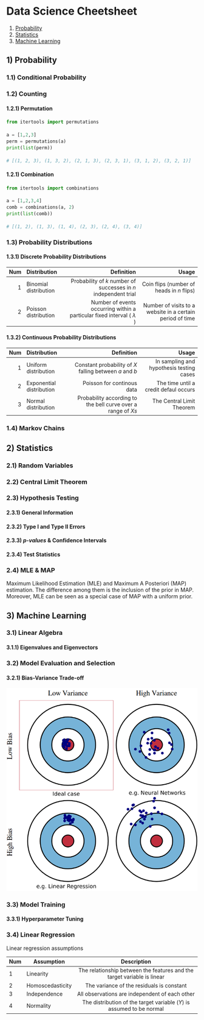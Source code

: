 # Data Science Cheetsheet

1. [Probability](#prob)
2. [Statistics](#stats)
3. [Machine Learning](#ml)

## 1) <a id='prob'></a> Probability

### 1.1) Conditional Probability

### 1.2) Counting

#### 1.2.1) Permutation

``` python
from itertools import permutations

a = [1,2,3]
perm = permutations(a)
print(list(perm))

# [(1, 2, 3), (1, 3, 2), (2, 1, 3), (2, 3, 1), (3, 1, 2), (3, 2, 1)]

```

#### 1.2.1) Combination

``` python
from itertools import combinations

a = [1,2,3,4]
comb = combinations(a, 2)
print(list(comb))

# [(1, 2), (1, 3), (1, 4), (2, 3), (2, 4), (3, 4)]

```

### 1.3) Probability Distributions

#### 1.3.1) Discrete Probability Distributions

| Num   | Distribution   | Definition | Usage |
|---:|:-------------|------------:|---------:|
|  1 | Binomial distribution |  Probability of *k* number of successes in *n* independent trial              |  Coin flips (number of heads in *n* flips)                  | 
|  2 | Poisson distribution  |  Number of events occurring within a particular fixed interval \( $\lambda$ \)    |  Number of visits to a website in a certain period of time    | 


#### 1.3.2) Continuous Probability Distributions

| Num   | Distribution   | Definition | Usage |
|---:|:-------------|------------:|---------:|
|  1 | Uniform distribution     | Constant probability of *X* falling between *a* and *b*      | In sampling and hypothesis testing cases  | 
|  2 | Exponential distribution | Poisson for continous data                                   | The time until a credit defaul occurs     |
|  3 | Normal distribution      | Probability according to the bell curve over a range of *Xs* | The Central Limit Theorem                 |


### 1.4) Markov Chains

## 2) <a id='stats'></a> Statistics

### 2.1) Random Variables

### 2.2) Central Limit Theorem

### 2.3) Hypothesis Testing

#### 2.3.1) General Information

#### 2.3.2) Type I and Type II Errors

#### 2.3.3) *p-values* & Confidence Intervals

#### 2.3.4) Test Statistics

### 2.4) MLE & MAP

Maximum Likelihood Estimation (MLE) and Maximum A Posteriori (MAP) estimation. The difference among them is the inclusion of the prior in MAP. Moreover, MLE can be seen as a special case of MAP with a uniform prior. 


## 3) <a id='ml'></a> Machine Learning

### 3.1) Linear Algebra

#### 3.1.1) Eigenvalues and Eigenvectors

### 3.2) Model Evaluation and Selection

#### 3.2.1) Bias-Variance Trade-off

<div align="center">
<img src="https://github.com/razielar/DataScience_CheetSheet/blob/main/img/diagram_bias-variance.png" alt="logo"></img>
</div>




### 3.3) Model Training 

#### 3.3.1) Hyperparameter Tuning

### 3.4) Linear Regression

Linear regression assumptions 

| Num   | Assumption   |   Description    |
|----------|----------|:-------------:|
| 1  | Linearity        | The relationship between the features and the target variable is linear |
| 2  | Homoscedasticity | The variance of the residuals is constant                               |
| 3  | Independence     | All observations are independent of each other                          |
| 4  | Normality        | The distribution of the target variable (*Y*) is assumed to be normal   |

